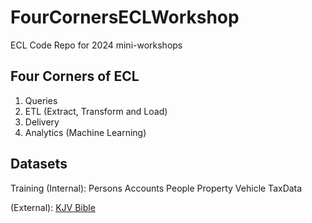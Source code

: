 # FourCornersECLWorkshop
ECL Code Repo for 2024 mini-workshops

## Four Corners of ECL
1. Queries
2. ETL (Extract, Transform and Load)
3. Delivery
4. Analytics (Machine Learning)

## Datasets
Training (Internal):
Persons
Accounts
People
Property
Vehicle
TaxData

(External):
[KJV Bible](https://av1611.com)



